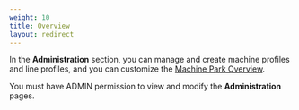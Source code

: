 ```yaml
---
weight: 10
title: Overview
layout: redirect
---
```


In the **Administration** section, you can manage and create machine profiles and line profiles, and you can customize the [Machine Park Overview](/oee/oee-dashboards/#machine-park-overview).

You must have ADMIN permission to view and modify the **Administration** pages.
